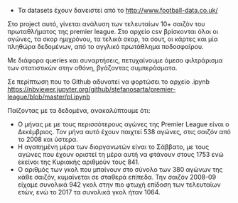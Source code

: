 - Τα datasets έχουν δανειστεί από το http://www.football-data.co.uk/

Στο project αυτό, γίνεται ανάλυση των τελευταίων 10+ σαιζόν του πρωταθλήματος της premier league. Στο αρχείο csv βρίσκονται όλοι οι αγώνες, τα σκορ ημιχρόνου, τα τελικά σκορ, τα σουτ, οι κάρτες και μία πληθώρα δεδομένων, από το αγγλικό πρωτάθλημα ποδοσφαίρου.

Με διάφορα queries και συναρτήσεις, πετυχαίνουμε άμεσο φιλτράρισμα των στατιστικών στην οθόνη, βγάζοντας συμπεράσματα.

Σε περίπτωση που το Github αδυνατεί να φορτώσει το αρχείο .ipynb
https://nbviewer.jupyter.org/github/stefanosarta/premier-league/blob/master/pl.ipynb


Παίζοντας με τα δεδομένα, ανακαλύπτουμε ότι:
  - Ο μήνας με με τους περισσότερους αγώνες της Premier League είναι ο Δεκέμβριος. Τον μήνα αυτό έχουν παιχτεί 538 αγώνες, στις σαιζόν από το 2008 και ύστερα.
  - Η αγαπημένη μέρα των διοργανωτών είναι το Σάββατο, με τους αγώνες που έχουν οριστεί τη μέρα αυτή να φτάνουν στους 1753 ενώ εκείνοι της Κυριακής αριθμούν τους 841.
  - Ο αριθμός των γκολ που μπαίνουν στο σύνολο των 380 αγώνων της κάθε σαιζόν, κυμαίνεται σε σταθερά επίπεδα. Την σαιζόν 2008-09 είχαμε συνολικά 942 γκολ στην πιο φτωχή επίδοση των τελευταίων ετών, ενώ το 2017 τα συνολικά γκολ ήταν 1064.
